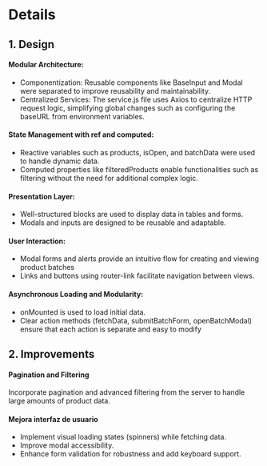# Details

## 1. Design
#### Modular Architecture:
- Componentization: Reusable components like BaseInput and Modal were separated to improve reusability and maintainability.
- Centralized Services: The service.js file uses Axios to centralize HTTP request logic, simplifying global changes such as configuring the baseURL from environment variables.

#### State Management with ref and computed:
- Reactive variables such as products, isOpen, and batchData were used to handle dynamic data.
- Computed properties like filteredProducts enable functionalities such as filtering without the need for additional complex logic.

#### Presentation Layer:
- Well-structured blocks are used to display data in tables and forms.
- Modals and inputs are designed to be reusable and adaptable.

#### User Interaction:
- Modal forms and alerts provide an intuitive flow for creating and viewing product batches
- Links and buttons using router-link facilitate navigation between views.

#### Asynchronous Loading and Modularity:
- onMounted is used to load initial data.
- Clear action methods (fetchData, submitBatchForm, openBatchModal) ensure that each action is separate and easy to modify

## 2. Improvements
#### Pagination and Filtering
Incorporate pagination and advanced filtering from the server to handle large amounts of product data.

#### Mejora interfaz de usuario
- Implement visual loading states (spinners) while fetching data.
- Improve modal accessibility.
- Enhance form validation for robustness and add keyboard support.
